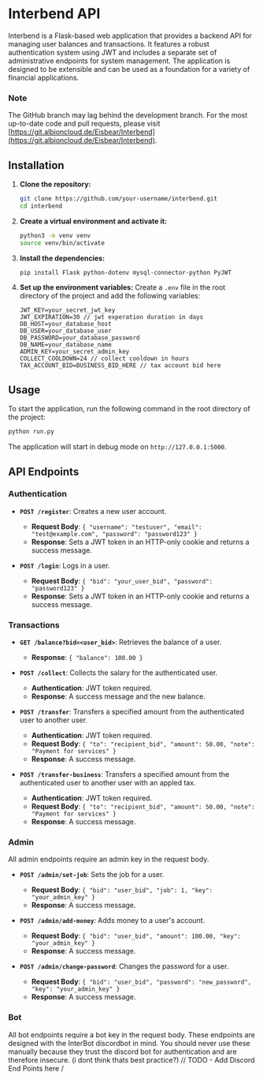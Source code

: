 # Interbend API

Interbend is a Flask-based web application that provides a backend API for managing user balances and transactions. It features a robust authentication system using JWT and includes a separate set of administrative endpoints for system management. The application is designed to be extensible and can be used as a foundation for a variety of financial applications.

### Note
The GitHub branch may lag behind the development branch. For the most up-to-date code and pull requests, please visit [https://git.albioncloud.de/Eisbear/Interbend](https://git.albioncloud.de/Eisbear/Interbend).

## Installation

1.  **Clone the repository:**
    ```bash
    git clone https://github.com/your-username/interbend.git
    cd interbend
    ```

2.  **Create a virtual environment and activate it:**
    ```bash
    python3 -m venv venv
    source venv/bin/activate
    ```

3.  **Install the dependencies:**
    ```bash
    pip install Flask python-dotenv mysql-connector-python PyJWT
    ```

4.  **Set up the environment variables:**
    Create a `.env` file in the root directory of the project and add the following variables:
    ```
    JWT_KEY=your_secret_jwt_key
    JWT_EXPIRATION=30 // jwt experation duration in days
    DB_HOST=your_database_host
    DB_USER=your_database_user
    DB_PASSWORD=your_database_password
    DB_NAME=your_database_name
    ADMIN_KEY=your_secret_admin_key
    COLLECT_COOLDOWN=24 // collect cooldown in hours
    TAX_ACCOUNT_BID=BUSINESS_BID_HERE // tax account bid here
    ```

## Usage

To start the application, run the following command in the root directory of the project:
```bash
python run.py
```
The application will start in debug mode on `http://127.0.0.1:5000`.

## API Endpoints

### Authentication

-   **`POST /register`**: Creates a new user account.
    -   **Request Body**: `{ "username": "testuser", "email": "test@example.com", "password": "password123" }`
    -   **Response**: Sets a JWT token in an HTTP-only cookie and returns a success message.

-   **`POST /login`**: Logs in a user.
    -   **Request Body**: `{ "bid": "your_user_bid", "password": "password123" }`
    -   **Response**: Sets a JWT token in an HTTP-only cookie and returns a success message.

### Transactions

-   **`GET /balance?bid=<user_bid>`**: Retrieves the balance of a user.
    -   **Response**: `{ "balance": 100.00 }`

-   **`POST /collect`**: Collects the salary for the authenticated user.
    -   **Authentication**: JWT token required.
    -   **Response**: A success message and the new balance.

-   **`POST /transfer`**: Transfers a specified amount from the authenticated user to another user.
    -   **Authentication**: JWT token required.
    -   **Request Body**: `{ "to": "recipient_bid", "amount": 50.00, "note": "Payment for services" }`
    -   **Response**: A success message.

-   **`POST /transfer-business`**: Transfers a specified amount from the authenticated user to another user with an appled tax.
    -   **Authentication**: JWT token required.
    -   **Request Body**: `{ "to": "recipient_bid", "amount": 50.00, "note": "Payment for services" }`
    -   **Response**: A success message.
### Admin

All admin endpoints require an admin key in the request body.

-   **`POST /admin/set-job`**: Sets the job for a user.
    -   **Request Body**: `{ "bid": "user_bid", "job": 1, "key": "your_admin_key" }`
    -   **Response**: A success message.

-   **`POST /admin/add-money`**: Adds money to a user's account.
    -   **Request Body**: `{ "bid": "user_bid", "amount": 100.00, "key": "your_admin_key" }`
    -   **Response**: A success message.

-   **`POST /admin/change-password`**: Changes the password for a user.
    -   **Request Body**: `{ "bid": "user_bid", "password": "new_password", "key": "your_admin_key" }`
    -   **Response**: A success message.
### Bot

All bot endpoints require a bot key in the request body. These endpoints are designed with the InterBot discordbot in mind.
You should never use these manually because they trust the discord bot for authentication and are therefore insecure.
(i dont think thats best practice?)
// TODO - Add Discord End Points here \/